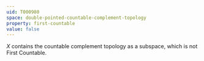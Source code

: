 ```yaml
---
uid: T000980
space: double-pointed-countable-complement-topology
property: first-countable
value: false
---
```

$X$ contains the countable complement topology as a subspace, which is not First Countable.

